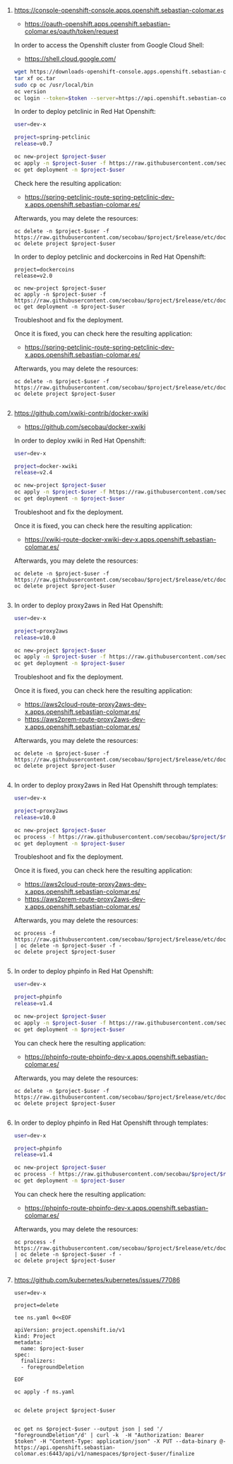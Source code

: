 1. https://console-openshift-console.apps.openshift.sebastian-colomar.es
   * https://oauth-openshift.apps.openshift.sebastian-colomar.es/oauth/token/request

   In order to access the Openshift cluster from Google Cloud Shell:
   * https://shell.cloud.google.com/
   ```bash
   wget https://downloads-openshift-console.apps.openshift.sebastian-colomar.es/amd64/linux/oc.tar
   tar xf oc.tar
   sudo cp oc /usr/local/bin
   oc version 
   oc login --token=$token --server=https://api.openshift.sebastian-colomar.es:6443
   
   
   ```   
   In order to deploy petclinic in Red Hat Openshift:
   ```bash
   user=dev-x
   
   project=spring-petclinic
   release=v0.7
   
   oc new-project $project-$user
   oc apply -n $project-$user -f https://raw.githubusercontent.com/secobau/$project/$release/etc/docker/kubernetes/openshift/$project.yaml
   oc get deployment -n $project-$user

   ```
   Check here the resulting application:
   * https://spring-petclinic-route-spring-petclinic-dev-x.apps.openshift.sebastian-colomar.es/
  
   Afterwards, you may delete the resources:
   ```
   oc delete -n $project-$user -f https://raw.githubusercontent.com/secobau/$project/$release/etc/docker/kubernetes/openshift/$project.yaml
   oc delete project $project-$user

   ```
   In order to deploy petclinic and dockercoins in Red Hat Openshift:
   ```
   project=dockercoins
   release=v2.0
   
   oc new-project $project-$user
   oc apply -n $project-$user -f https://raw.githubusercontent.com/secobau/$project/$release/etc/docker/kubernetes/openshift/$project.yaml
   oc get deployment -n $project-$user
   
   ```
   Troubleshoot and fix the deployment.
   
   Once it is fixed, you can check here the resulting application:
   * https://spring-petclinic-route-spring-petclinic-dev-x.apps.openshift.sebastian-colomar.es/
  
   Afterwards, you may delete the resources:
   ```
   oc delete -n $project-$user -f https://raw.githubusercontent.com/secobau/$project/$release/etc/docker/kubernetes/openshift/$project.yaml
   oc delete project $project-$user


   ```
1. https://github.com/xwiki-contrib/docker-xwiki
   * https://github.com/secobau/docker-xwiki

   In order to deploy xwiki in Red Hat Openshift:
   ```bash
   user=dev-x
   
   project=docker-xwiki
   release=v2.4
   
   oc new-project $project-$user
   oc apply -n $project-$user -f https://raw.githubusercontent.com/secobau/$project/$release/etc/docker/kubernetes/openshift/$project.yaml
   oc get deployment -n $project-$user
   
   ```
   Troubleshoot and fix the deployment.
   
   Once it is fixed, you can check here the resulting application:
   * https://xwiki-route-docker-xwiki-dev-x.apps.openshift.sebastian-colomar.es/
  
   Afterwards, you may delete the resources:
   ```
   oc delete -n $project-$user -f https://raw.githubusercontent.com/secobau/$project/$release/etc/docker/kubernetes/openshift/$project.yaml
   oc delete project $project-$user


   ```
1. In order to deploy proxy2aws in Red Hat Openshift:
   ```bash
   user=dev-x

   project=proxy2aws
   release=v10.0

   oc new-project $project-$user
   oc apply -n $project-$user -f https://raw.githubusercontent.com/secobau/$project/$release/etc/docker/kubernetes/openshift/$project.yaml
   oc get deployment -n $project-$user

   ```
   Troubleshoot and fix the deployment.
   
   Once it is fixed, you can check here the resulting application:
   * https://aws2cloud-route-proxy2aws-dev-x.apps.openshift.sebastian-colomar.es/
   * https://aws2prem-route-proxy2aws-dev-x.apps.openshift.sebastian-colomar.es/
  
   Afterwards, you may delete the resources:
   ```
   oc delete -n $project-$user -f https://raw.githubusercontent.com/secobau/$project/$release/etc/docker/kubernetes/openshift/$project.yaml
   oc delete project $project-$user


   ```
1. In order to deploy proxy2aws in Red Hat Openshift through templates:
   ```bash
   user=dev-x

   project=proxy2aws
   release=v10.0

   oc new-project $project-$user
   oc process -f https://raw.githubusercontent.com/secobau/$project/$release/etc/docker/kubernetes/openshift/templates/$project.yaml | oc apply -n $project-$user -f -
   oc get deployment -n $project-$user

   ```
   Troubleshoot and fix the deployment.
   
   Once it is fixed, you can check here the resulting application:
   * https://aws2cloud-route-proxy2aws-dev-x.apps.openshift.sebastian-colomar.es/
   * https://aws2prem-route-proxy2aws-dev-x.apps.openshift.sebastian-colomar.es/
  
   Afterwards, you may delete the resources:
   ```
   oc process -f https://raw.githubusercontent.com/secobau/$project/$release/etc/docker/kubernetes/openshift/templates/$project.yaml | oc delete -n $project-$user -f -
   oc delete project $project-$user


   ```
1. In order to deploy phpinfo in Red Hat Openshift:
   ```bash
   user=dev-x

   project=phpinfo
   release=v1.4

   oc new-project $project-$user
   oc apply -n $project-$user -f https://raw.githubusercontent.com/secobau/$project/$release/etc/docker/kubernetes/openshift/$project.yaml
   oc get deployment -n $project-$user

   ```
   You can check here the resulting application:
   * https://phpinfo-route-phpinfo-dev-x.apps.openshift.sebastian-colomar.es/
  
   Afterwards, you may delete the resources:
   ```
   oc delete -n $project-$user -f https://raw.githubusercontent.com/secobau/$project/$release/etc/docker/kubernetes/openshift/$project.yaml
   oc delete project $project-$user


   ```
1. In order to deploy phpinfo in Red Hat Openshift through templates:
   ```bash
   user=dev-x

   project=phpinfo
   release=v1.4

   oc new-project $project-$user
   oc process -f https://raw.githubusercontent.com/secobau/$project/$release/etc/docker/kubernetes/openshift/templates/$project.yaml | oc apply -n $project-$user -f -
   oc get deployment -n $project-$user

   ```
   You can check here the resulting application:
   * https://phpinfo-route-phpinfo-dev-x.apps.openshift.sebastian-colomar.es/
  
   Afterwards, you may delete the resources:
   ```
   oc process -f https://raw.githubusercontent.com/secobau/$project/$release/etc/docker/kubernetes/openshift/templates/$project.yaml | oc delete -n $project-$user -f -
   oc delete project $project-$user


   ```
1. https://github.com/kubernetes/kubernetes/issues/77086
   
   ```
   user=dev-x

   project=delete

   tee ns.yaml 0<<EOF
   
   apiVersion: project.openshift.io/v1
   kind: Project
   metadata:
     name: $project-$user
   spec:
     finalizers:
     - foregroundDeletion

   EOF

   oc apply -f ns.yaml
   

   ```
   ```
   oc delete project $project-$user
   
   
   ```
   ```
   oc get ns $project-$user --output json | sed '/ "foregroundDeletion"/d' | curl -k  -H "Authorization: Bearer $token" -H "Content-Type: application/json" -X PUT --data-binary @- https://api.openshift.sebastian-colomar.es:6443/api/v1/namespaces/$project-$user/finalize
   
   
   ```
